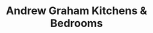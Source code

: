 ---
title: "Andrew Graham Kitchens & Bedrooms"
url: /bolton/andrew-graham-kitchens-and-bedrooms/
shop: shop
---